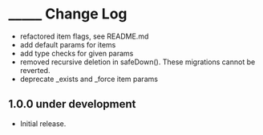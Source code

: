 # _____ Change Log

- refactored item flags, see README.md
- add default params for items
- add type checks for given params
- removed recursive deletion in safeDown(). These migrations cannot be reverted. 
- deprecate _exists and _force item params

## 1.0.0 under development

- Initial release.
